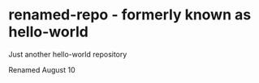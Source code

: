 # renamed-repo - formerly known as hello-world
Just another hello-world repository

Renamed August 10
